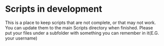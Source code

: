 # Scripts in development
This is a place to keep scripts that are not complete, or that may not work. You can update them to the main Scripts directory when finished. Please put your files under a subfolder with something you can remember in it(E.G. your username)
